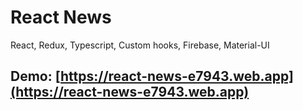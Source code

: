 # React News
React, Redux, Typescript, Custom hooks, Firebase, Material-UI

## Demo: [https://react-news-e7943.web.app](https://react-news-e7943.web.app)

